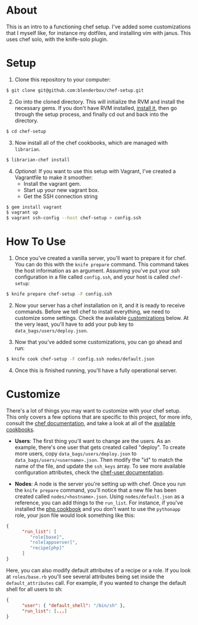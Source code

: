 # <a name="about"></a> About
This is an intro to a functioning chef setup. I've added some
customizations that I myself like, for instance my dotfiles, and
installing vim with janus. This uses chef solo, with the knife-solo
plugin.


# <a name="setup"></a> Setup
1. Clone this repository to your computer:
```bash
$ git clone git@github.com:blenderbox/chef-setup.git
```

2. Go into the cloned directory. This will initialize the RVM and
   install the necessary gems. If you don't have RVM installed, [install
   it](https://rvm.io/rvm/install/), then go through the setup process, and
   finally cd out and back into the directory.
```bash
$ cd chef-setup
```

3. Now install all of the chef cookbooks, which are managed with
   `librarian`.
```bash
$ librarian-chef install
```

4. *Optional*: If you want to use this setup with Vagrant, I've created
   a Vagrantfile to make it smoother:
    * Install the vagrant gem.
    * Start up your new vagrant box.
    * Get the SSH connection string
```bash
$ gem install vagrant
$ vagrant up
$ vagrant ssh-config --host chef-setup > config.ssh
```


# <a name="how-to"></a> How To Use
1. Once you've created a vanilla server, you'll want to prepare it for
   chef. You can do this with the `knife prepare` command. This command
   takes the host information as an argument. Assuming you've put your 
   ssh configuration in a file called `config.ssh`, and your host is
   called `chef-setup`:
```bash
$ knife prepare chef-setup -F config.ssh
```

2. Now your server has a chef installation on it, and it is ready to
   receive commands. Before we tell chef to install everything, we need
   to customize some settings. Check the available [customizations](#customize)
   below. At the very least, you'll have to add your pub key to
   `data_bags/users/deploy.json`.

3. Now that you've added some customizations, you can go ahead and run:
```bash
$ knife cook chef-setup -F config.ssh nodes/default.json
```

4. Once this is finished running, you'll have a fully operational
   server.


# <a name="customize"></a> Customize
There's a lot of things you may want to customize with your chef setup.
This only covers a few options that are specific to this project, for
more info, consult the [chef documentation](http://wiki.opscode.com/display/chef/Home),
and take a look at all of the
[available cookbooks](https://github.com/opscode-cookbooks/).

* **Users**: The first thing you'll want to change are the users. As an
example, there's one user that gets created called "deploy". To create
more users, copy `data_bags/users/deploy.json` to
`data_bags/users/<username>.json`. Then modify the "id" to match the
name of the file, and update the `ssh_keys` array. To see more available
configuration attributes, check the
[chef-user documentation](https://github.com/fnichol/chef-user/blob/master/README.md).

* **Nodes**: A node is the server you're setting up with chef. Once you
run the `knife prepare` command, you'll notice that a new file has
been created called `nodes/<hostname>.json`. Using `nodes/default.json`
as a reference, you can add things to the `run_list`. For instance, if
you've installed the [php cookbook](https://github.com/opscode-cookbooks/php)
and you don't want to use the `pythonapp` role, your json file would
look something like this:
```json
{
      "run_list": [
         "role[base]",
         "role[appserver]",
         "recipe[php]"
      ]
}
```
Here, you can also modify default attributes of a recipe or a role. If
you look at `roles/base.rb` you'll see several attributes being set
inside the `default_attributes` call. For example, if you wanted to
change the default shell for all users to sh:
```json
{
      "user": { "default_shell": "/bin/sh" },
      "run_list": [...]
}
```
